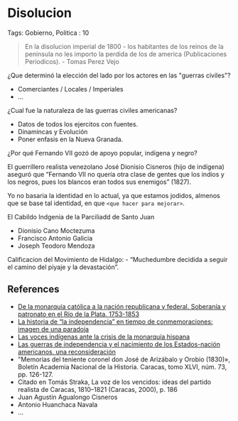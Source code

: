 # Disolucion

Tags: Gobierno, Politica
: 10

> En la disolucion imperial de 1800 - los habitantes de los reinos de la peninsula no les importo la perdida de los de america (Publicaciones Periodicos). - Tomas Perez Vejo
> 

¿Que determinó la elección del lado por los actores en las "guerras civiles"?

- Comerciantes / Locales / Imperiales
- ...

¿Cual fue la naturaleza de las guerras civiles americanas?

- Datos de todos los ejercitos con fuentes.
- Dinamincas y Evolución
- Poner enfasis en la Nueva Granada.

¿Por qué Fernando VII gozó de apoyo popular, indígena y negro?

El guerrillero realista venezolano José Dionisio Cisneros (hijo de indígena) aseguró que “Fernando VII no quería otra clase de gentes que los indios y los negros, pues los blancos eran todos sus enemigos” (1827).

Yo no basaria la identidad en lo actual, ya que estamos jodidos, almenos que se base tal identidad, en que `<que hacer para mejorar>`.

El Cabildo Indgenia de la Parciliadd de Santo Juan

- Dionisio Cano Moctezuma
- Francisco Antonio Galicia
- Joseph Teodoro Mendoza

Calificacion del Movimiento de Hidalgo: - “Muchedumbre decidida a seguir el camino del piyaje y la devastación”.

## References

- [De la monarquía católica a la nación republicana y federal. Soberanía y patronato en el Río de la Plata. 1753-1853](https://www.scielo.org.mx/scielo.php?script=sci_arttext&pid=S0186-03482010000100001)
- [La historia de “la independencia” en tiempo de conmemoraciones: imagen de una paradoja](https://oscarszarate.medium.com/la-historia-de-la-independencia-en-tiempo-de-conmemoraciones-imagen-de-una-paradoja-dff369924afc)
- [Las voces indígenas ante la crisis de la monarquía hispana](https://www.scielo.org.mx/scielo.php?script=sci_arttext&pid=S0185-26202021000300061)
- [Las guerras de independencia y el nacimiento de los Estados-nación americanos, una reconsideración](https://repositorio.uasb.edu.ec/bitstream/10644/9219/1/07-DE-Perez.pdf)
- "Memorias del teniente coronel don José de Arizábalo y Orobio (1830)», Boletín Academia Nacional de la Historia. Caracas, tomo XLVI, núm. 73, pp. 126-127.
- Citado en Tomás Straka, La voz de los vencidos: ideas del partido realista de Caracas, 1810–1821 (Caracas, 2000), p. 186
- Juan Agustín Agualongo Cisneros
- Antonio Huanchaca Navala
- …
